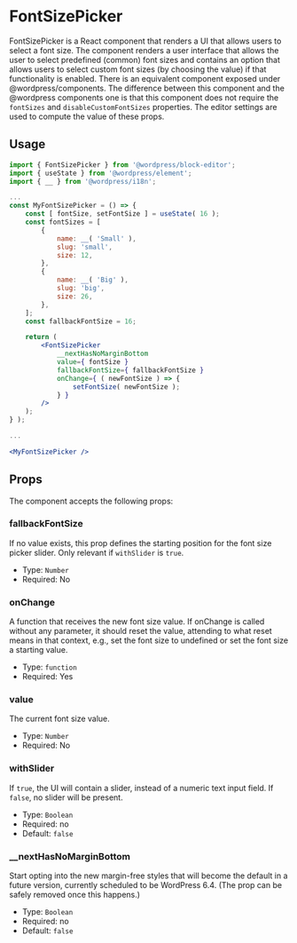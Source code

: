 # FontSizePicker

FontSizePicker is a React component that renders a UI that allows users to select a font size.
The component renders a user interface that allows the user to select predefined (common) font sizes and contains an option that allows users to select custom font sizes (by choosing the value) if that functionality is enabled.
There is an equivalent component exposed under @wordpress/components. The difference between this component and the @wordpress components one is that this component does not require the `fontSizes` and `disableCustomFontSizes` properties. The editor settings are used to compute the value of these props.

## Usage


```jsx
import { FontSizePicker } from '@wordpress/block-editor';
import { useState } from '@wordpress/element';
import { __ } from '@wordpress/i18n';

...
const MyFontSizePicker = () => {
	const [ fontSize, setFontSize ] = useState( 16 );
	const fontSizes = [
		{
			name: __( 'Small' ),
			slug: 'small',
			size: 12,
		},
		{
			name: __( 'Big' ),
			slug: 'big',
			size: 26,
		},
	];
	const fallbackFontSize = 16;

	return (
		<FontSizePicker
			__nextHasNoMarginBottom
			value={ fontSize }
			fallbackFontSize={ fallbackFontSize }
			onChange={ ( newFontSize ) => {
				setFontSize( newFontSize );
			} }
		/>
	);
} );

...

<MyFontSizePicker />
```

## Props

The component accepts the following props:


### fallbackFontSize

If no value exists, this prop defines the starting position for the font size picker slider. Only relevant if `withSlider` is `true`.

- Type: `Number`
- Required: No

### onChange

A function that receives the new font size value.
If onChange is called without any parameter, it should reset the value, attending to what reset means in that context, e.g., set the font size to undefined or set the font size a starting value.

- Type: `function`
- Required: Yes

### value

The current font size value.

- Type: `Number`
- Required: No

### withSlider

If `true`, the UI will contain a slider, instead of a numeric text input field. If `false`, no slider will be present.

- Type: `Boolean`
- Required: no
- Default: `false`

### __nextHasNoMarginBottom

Start opting into the new margin-free styles that will become the default in a future version, currently scheduled to be WordPress 6.4. (The prop can be safely removed once this happens.)

-   Type: `Boolean`
-   Required: no
-   Default: `false`
